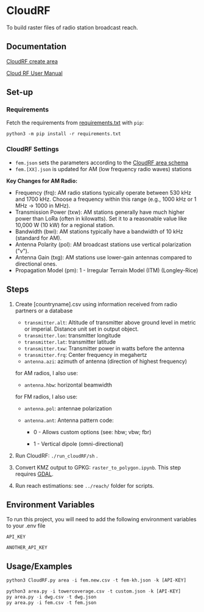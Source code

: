 # CloudRF

To build raster files of radio station broadcast reach.

## Documentation

[CloudRF create area](https://cloudrf.com/documentation/developer/swagger-ui/#/Create/area)

[Cloud RF User Manual](https://cloudrf.com/documentation/Cloud-RF_user_manual.pdf)

## Set-up

### Requirements

Fetch the requirements from [requirements.txt](requirements.txt) with `pip`:

```         
python3 -m pip install -r requirements.txt
```

### CloudRF Settings

-   `fem.json` sets the parameters according to the [CloudRF area schema](https://cloudrf.com/documentation/developer/swagger-ui/#/Create/area)
-   `fem.[XX].json` is updated for AM (low frequency radio waves) stations

**Key Changes for AM Radio:**

-   Frequency (frq): AM radio stations typically operate between 530 kHz and 1700 kHz. Choose a frequency within this range (e.g., 1000 kHz or 1 MHz → 1000 in MHz).
-   Transmission Power (txw): AM stations generally have much higher power than LoRa (often in kilowatts). Set it to a reasonable value like 10,000 W (10 kW) for a regional station.
-   Bandwidth (bwi): AM stations typically have a bandwidth of 10 kHz (standard for AM).
-   Antenna Polarity (pol): AM broadcast stations use vertical polarization ("v").
-   Antenna Gain (txg): AM stations use lower-gain antennas compared to directional ones.
-   Propagation Model (pm): 1 - Irregular Terrain Model (ITM) (Longley-Rice)

## Steps

1.  Create \[countryname\].csv using information received from radio partners or a database

    -   `transmitter.alt`: Altitude of transmitter above ground level in metric or imperial. Distance unit set in output object.
    -   `transmitter.lon`: transmitter longitude
    -   `transmitter.lat`: transmitter latitude
    -   `transmitter.txw`: Transmitter power in watts before the antenna
    -   `transmitter.frq`: Center frequency in megahertz
    -   `antenna.azi`: azimuth of antenna (direction of highest frequency)

    for AM radios, I also use:

    -   `antenna.hbw`: horizontal beamwidth

    for FM radios, I also use:

    -   `antenna.pol`: antennae polarization

    -   `antenna.ant`: Antenna pattern code:

        -   0 - Allows custom options (see: hbw; vbw; fbr)

        -   1 - Vertical dipole (omni-directional)

2.  Run CloudRF: `./run_cloudRF/sh` .

3.  Convert KMZ output to GPKG: `raster_to_polygon.ipynb`. This step requires [GDAL](https://gdal.org/en/stable/download.html).

4.  Run reach estimations: see `../reach/` folder for scripts.

## Environment Variables

To run this project, you will need to add the following environment variables to your .env file

`API_KEY`

`ANOTHER_API_KEY`

## Usage/Examples

``` python
python3 CloudRF.py area -i fem.new.csv -t fem-kh.json -k [API-KEY]

python3 area.py -i towercoverage.csv -t custom.json -k [API-KEY]
py area.py -i dwg.csv -t dwg.json
py area.py -i fem.csv -t fem.json
```
